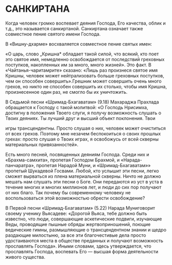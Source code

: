 # САНКИРТАНА

Когда человек громко воспевает деяния Господа, Его качества, облик и т.д., это называется санкиртаной. Санкиртана означает также совместное пение святого имени Господа.

В «Вишну-дхарме» восхваляется совместное пение святых имен:

«О царь, слово „Кришна* обладает такой силой, что всякий, кто поет это святое имя, немедленно освобождается от последствий греховных поступков, накопленных им за много, много жизней». Это факт. В «Чайтанья-чаритамрите» сказано: «Лишь раз произнеся святое имя Кришны, человек может нейтрализовать больше греховных поступков, чем он способен совершить».Грешник может совершить очень много грехов, но никто не способен совершить их столько, чтобы имя Кришна, произнесенное один раз, не смогло бы их уничтожить.

В Седьмой песни «Шримад-Бхагаватам» (9.18) Махараджа Прахлада обращается к Господу с такой молитвой: «О Господь Нрисимха, достигну в положения Твоего слуги, я получу возможность слушать о Твоих деяниях. Ты лучший друг и высший объект поклонения. Твои

игры трансцендентны. Просто слушая о них, человек может очиститься от всех грехов. Поэтому мне незачем беспокоиться о своих прошлых грехах: просто слушая о Твоих играх, я освобожусь от всей скверны материальных привязанностей».

Есть много песней, посвященных деяниям Господа. Среди них и «Брахма-самхита», пропетая Господом Брахмой, и «Нарада-панчаратра», пропетая Нарадой Муни, и «Шримад-Бхагаватам»» пропетый Шукадевой Госвами. Любой, кто услышит эти песни, легко сможет вырваться из плена материальной скверны. Ничто не должно мешать нам слушать эти песни о Боге. Они передаются из уст в уста в течение многих и многих миллионов лет, и люди до сих пор получают от них благо. Так почему бы современному человеку не воспользоваться этой возможностью обрести освобождение?

В Первой песни «Шримад-Бхагаватам» (5.22) Нарада Муниговорит своему ученику Вьясадеве: «Дорогой Вьяса, тебе должно быть известно, что люди, совершающие аскетические подвиги, изучающие Веды, проводящие пышные обряды жертвоприношений, поющие ведические гимны, размышляющие о трансцендентном знании и щедро раздающие милостыню, за все эти благочестивые дела просто удостаиваются места в обществе преданных и получают возможность прославлять Господа». Иными словами, здесь утверждается, что прославлять Господа, воспевать Его — высшая форма деятельности живого существа.
